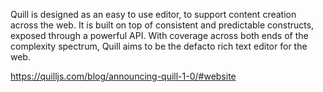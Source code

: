 Quill is designed as an easy to use editor, to support content creation across the web. It is built on top of consistent and predictable constructs, exposed through a powerful API. With coverage across both ends of the complexity spectrum, Quill aims to be the defacto rich text editor for the web.

https://quilljs.com/blog/announcing-quill-1-0/#website

